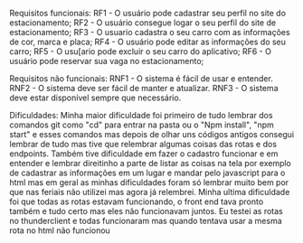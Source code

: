 Requisitos funcionais:
RF1 - O usuário pode cadastrar seu perfil no site do estacionamento;
RF2 - O usuário consegue logar o seu perfil do site de estacionamento;
RF3 - O usuario cadastra o seu carro com as informações de cor, marca e placa;
RF4 - O usuário pode editar as informações do seu carro;
RF5 - O usu[ario pode excluir o seu carro do aplicativo;
RF6 - O usuário pode reservar sua vaga no estacionamento;

Requisitos não funcionais: 
RNF1 - O sistema é fácil de usar e entender.
RNF2 - O sistema deve ser fácil de manter e atualizar.
RNF3 - O sistema deve estar disponível sempre que necessário.

Dificuldades:
Minha maior dificuldade foi primeiro de tudo lembrar dos comandos git como "cd" para entrar na pasta ou o "Npm install", "npm start" e esses comandos mas depois de olhar uns códigos antigos consegui lembrar de tudo mas tive que relembrar algumas coisas das rotas e dos endpoints. Também tive dificuldade em fazer o cadastro funcionar e em entender e lembrar direitinho a parte de listar as coisas na tela por exemplo de cadastrar as informações em um lugar e mandar pelo javascript para o html mas em geral as minhas dificuldades foram só lembrar muito bem por que nas feriais não utilizei mas agora já relembrei. Minha ultima dificuldade foi que todas as rotas estavam funcionando, o front end tava pronto também e tudo certo mas eles não funcionavam juntos. Eu testei as rotas no thunderclient e todas funcionaram mas quando tentava usar a mesma rota no html não funcionou

